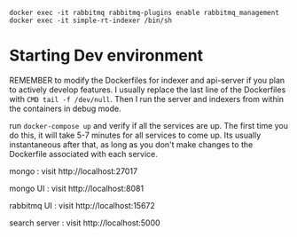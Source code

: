 ```
docker exec -it rabbitmq rabbitmq-plugins enable rabbitmq_management
docker exec -it simple-rt-indexer /bin/sh
```

# Starting Dev environment

REMEMBER to modify the Dockerfiles for indexer and api-server if you plan to actively develop features.
I usually replace the last line of the Dockerfiles with `CMD tail -f /dev/null`. Then I run the server and indexers from within the containers in debug mode.

run `docker-compose up` and verify if all the services are up. The first time you do this, it will take 5-7 minutes
for all services to come up. Its usually instantaneous after that, as long as you don't make changes to the Dockerfile associated
with each service.

mongo : visit http://localhost:27017

mongo UI : visit http://localhost:8081

rabbitmq UI : visit http://localhost:15672

search server : visit http://localhost:5000
